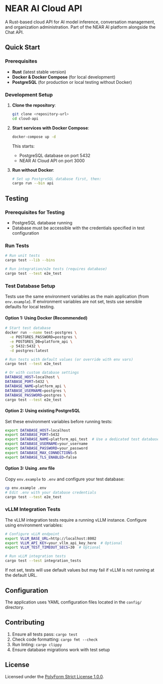 # NEAR AI Cloud API

A Rust-based cloud API for AI model inference, conversation management, and organization administration. Part of the NEAR AI platform alongside the Chat API.

## Quick Start

### Prerequisites

- **Rust** (latest stable version)
- **Docker & Docker Compose** (for local development)
- **PostgreSQL** (for production or local testing without Docker)

### Development Setup

1. **Clone the repository**:
   ```bash
   git clone <repository-url>
   cd cloud-api
   ```

2. **Start services with Docker Compose**:
   ```bash
   docker-compose up -d
   ```

   This starts:
   - PostgreSQL database on port 5432
   - NEAR AI Cloud API on port 3000

3. **Run without Docker**:
   ```bash
   # Set up PostgreSQL database first, then:
   cargo run --bin api
   ```

## Testing

### Prerequisites for Testing

- PostgreSQL database running
- Database must be accessible with the credentials specified in test configuration

### Run Tests

```bash
# Run unit tests
cargo test --lib --bins

# Run integration/e2e tests (requires database)
cargo test --test e2e_test
```

### Test Database Setup

Tests use the same environment variables as the main application (from `env.example`).
If environment variables are not set, tests use sensible defaults for local testing.

#### Option 1: Using Docker (Recommended)
```bash
# Start test database
docker run --name test-postgres \
  -e POSTGRES_PASSWORD=postgres \
  -e POSTGRES_DB=platform_api \
  -p 5432:5432 \
  -d postgres:latest

# Run tests with default values (or override with env vars)
cargo test --test e2e_test

# Or with custom database settings
DATABASE_HOST=localhost \
DATABASE_PORT=5432 \
DATABASE_NAME=platform_api \
DATABASE_USERNAME=postgres \
DATABASE_PASSWORD=postgres \
cargo test --test e2e_test
```

#### Option 2: Using existing PostgreSQL
Set these environment variables before running tests:
```bash
export DATABASE_HOST=localhost
export DATABASE_PORT=5432
export DATABASE_NAME=platform_api_test  # Use a dedicated test database
export DATABASE_USERNAME=your_username
export DATABASE_PASSWORD=your_password
export DATABASE_MAX_CONNECTIONS=5
export DATABASE_TLS_ENABLED=false
```

#### Option 3: Using .env file
Copy `env.example` to `.env` and configure your test database:
```bash
cp env.example .env
# Edit .env with your database credentials
cargo test --test e2e_test
```

### vLLM Integration Tests

The vLLM integration tests require a running vLLM instance. Configure using environment variables:

```bash
# Configure vLLM endpoint
export VLLM_BASE_URL=http://localhost:8002
export VLLM_API_KEY=your_vllm_api_key_here  # Optional
export VLLM_TEST_TIMEOUT_SECS=30  # Optional

# Run vLLM integration tests
cargo test --test integration_tests
```

If not set, tests will use default values but may fail if vLLM is not running at the default URL.

## Configuration

The application uses YAML configuration files located in the `config/` directory.

## Contributing

1. Ensure all tests pass: `cargo test`
2. Check code formatting: `cargo fmt --check`
3. Run linting: `cargo clippy`
4. Ensure database migrations work with test setup


## License 

Licensed under the [PolyForm Strict License 1.0.0](LICENSE).